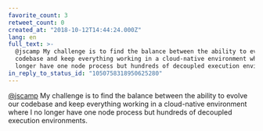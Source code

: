 ```yaml
---
favorite_count: 3
retweet_count: 0
created_at: "2018-10-12T14:44:24.000Z"
lang: en
full_text: >-
  @jscamp My challenge is to find the balance between the ability to evolve our
  codebase and keep everything working in a cloud-native environment where I no
  longer have one node process but hundreds of decoupled execution environments.
in_reply_to_status_id: "1050758318950625280"
---
```


[@jscamp](https://twitter.com/jscamp) My challenge is to find the balance
between the ability to evolve our codebase and keep everything working in a
cloud-native environment where I no longer have one node process but hundreds of
decoupled execution environments.
